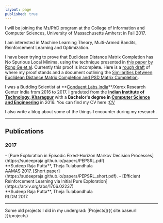 ```yaml
---
layout: page
published: true
---
```

I will be joining the Ms/PhD program at the College of Information and Computer Sciences, University of Massachusetts Amherst in Fall 2017.

I am interested in Machine Learning Theory, Multi-Armed Bandits, Reinforcement Learning and Optimization.

I have been trying to prove that Euclidean Distance Matrix Completion has No Spurious Local Minima, using the technique presented in [this paper by Rong Ge et.al](https://arxiv.org/abs/1704.00708). Currently this proof is incomplete. Here is a [rough draft](/papers/EDMC.pdf) of where my proof stands and a document outlining the [Similarities between Euclidean Distance Matrix Completion and PSD Matrix Completion](papers/similarities.pdf).

I was a Budding Scientist at **[Conduent Labs India]( "https://indialabs.conduent.com/")**/Xerox Research Center India from 2016 to 2017. I graduted from the **[Indian Institute of Technology, Kharagpur](https://www.iitkgp.ac.in/)** with a **Bachelor's degree in [Computer Science and Engineering](https://cse.iitkgp.ac.in/)** in 2016.
You can find my CV here :[CV](https://sudeepraja.github.io/CV.pdf)

I also write a blog about some of the things I encounter during my research.

---
## Publications
<h3>2017</h3>
   - [Pure Exploration in Episodic Fixed-Horizon Markov Decision Processes](https://sudeepraja.github.io/papers/PEPSRL.pdf) <br />**Sudeep Raja Putta**, Theja Tulabandhula <br />AAMAS 2017. [Short paper](https://sudeepraja.github.io/papers/PEPSRL_short.pdf).
   - [Efficient Reinforcement Learning via Initial Pure Exploration](https://arxiv.org/abs/1706.02237) <br />**Sudeep Raja Putta**, Theja Tulabandhula <br />RLDM 2017.

---
Some old projects I did in my undergrad: [Projects]({{ site.baseurl }}/projects)
